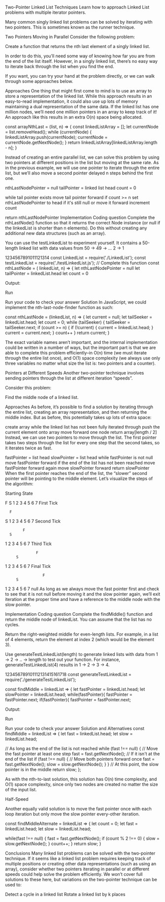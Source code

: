 Two-Pointer Linked List Techniques
Learn how to approach Linked List problems with multiple iterator pointers.

Many common singly linked list problems can be solved by iterating with two pointers. This is sometimes known as the runner technique.

Two Pointers Moving in Parallel
Consider the following problem:

Create a function that returns the nth last element of a singly linked list.

In order to do this, you’ll need some way of knowing how far you are from the end of the list itself. However, in a singly linked list, there’s no easy way to iterate back through the list when you find the end.

If you want, you can try your hand at the problem directly, or we can walk through some approaches below.

Approaches
One thing that might first come to mind is to use an array to store a representation of the linked list. While this approach results in an easy-to-read implementation, it could also use up lots of memory maintaining a dual representation of the same data. If the linked list has one million nodes, we’ll need one million pointers in an array to keep track of it! An approach like this results in an extra O(n) space being allocated.

const arrayNthLast = (list, n) => {
  const linkedListArray = [];
  let currentNode = list.removeHead();
  while (currentNode) {
    linkedListArray.push(currentNode);
    currentNode = currentNode.getNextNode();
  }
  return linkedListArray[linkedListArray.length - n];
}

Instead of creating an entire parallel list, we can solve this problem by using two pointers at different positions in the list but moving at the same rate. As in the previous example, we will use one pointer to iterate through the entire list, but we’ll also move a second pointer delayed n steps behind the first one.

nthLastNodePointer = null
tailPointer = linked list head
count = 0

while tail pointer exists
  move tail pointer forward
  if count >= n
    set nthLastNodePointer to head if it's still null or move it forward
  increment count

return nthLastNodePointer
Implementation
Coding question
Complete the nthLastNode() function so that it returns the correct Node instance (or null if the linkedList is shorter than n elements). Do this without creating any additional new data structures (such as an array).

You can use the testLinkedList to experiment yourself. It contains a 50-length linked list with data values from 50 -> 49 -> ... 2 -> 1

1234567891011121314
const LinkedList = require('./LinkedList');
const testLinkedList = require('./testLinkedList.js');
// Complete this function
const nthLastNode = ( linkedList, n) => {
 let nthLastNodePointer = null
 let tailPointer = linkedList.head
 let count = 0

Output:

Run

Run your code to check your answer
Solution
In JavaScript, we could implement the nth-last-node-finder function as such:

const nthLastNode = (linkedList, n) => {
  let current = null;
  let tailSeeker = linkedList.head;
  let count = 0;
  while (tailSeeker) {
    tailSeeker = tailSeeker.next;
    if (count >= n) {
      if (!current) {
        current = linkedList.head;
      }
      current = current.next;
    }
    count++
  }
  return current;
}

The exact variable names aren’t important, and the internal implementation could be written in a number of ways, but the important part is that we are able to complete this problem efficiently–in O(n) time (we must iterate through the entire list once), and O(1) space complexity (we always use only three variables no matter what size the list is: two pointers and a counter).

Pointers at Different Speeds
Another two-pointer technique involves sending pointers through the list at different iteration “speeds”.

Consider this problem:

Find the middle node of a linked list.

Approaches
As before, it’s possible to find a solution by iterating through the entire list, creating an array representation, and then returning the middle index. But as before, this potentially takes up lots of extra space:

create array
while the linked list has not been fully iterated through
  push the current element onto array
  move forward one node
return array[length / 2]
Instead, we can use two pointers to move through the list. The first pointer takes two steps through the list for every one step that the second takes, so it iterates twice as fast.

fastPointer = list head
slowPointer = list head
while fastPointer is not null
  move fastPointer forward
  if the end of the list has not been reached
    move fastPointer forward again
    move slowPointer forward
return slowPointer
When the first pointer reaches the end of the list, the “slower” second pointer will be pointing to the middle element. Let’s visualize the steps of the algorithm:

Starting State

F
S
1  2  3  4  5  6  7
First Tick

      F
   S
1  2  3  4  5  6  7
Second Tick

            F
      S
1  2  3  4  5  6  7
Third Tick

                  F
         S
1  2  3  4  5  6  7
Final Tick

                     F
         S
1  2  3  4  5  6  7  null
As long as we always move the fast pointer first and check to see that it is not null before moving it and the slow pointer again, we’ll exit iteration at the proper time and have a reference to the middle node with the slow pointer.

Implementation
Coding question
Complete the findMiddle() function and return the middle node of linkedList. You can assume that the list has no cycles.

Return the right-weighted middle for even-length lists. For example, in a list of 4 elements, return the element at index 2 (which would be the element 3).

Use generateTestLinkedList(length) to generate linked lists with data from 1 -> 2 -> .. -> length to test out your function. For instance, generateTestLinkedList(4) results in 1 -> 2 -> 3 -> 4.

123456789101112131415161718
const generateTestLinkedList = require('./generateTestLinkedList');

const findMiddle = linkedList => {
  let fastPointer = linkedList.head;
  let slowPointer = linkedList.head;
  while(fastPointer){
    fastPointer = fastPointer.next;
    if(fastPointer){
      fastPointer = fastPointer.next;

Output:

Run

Run your code to check your answer
Solution and Alternatives
const findMiddle = linkedList => {
  let fast = linkedList.head;
  let slow = linkedList.head;

  // As long as the end of the list is not reached
  while (fast !== null) {
    // Move the fast pointer at least one step
    fast = fast.getNextNode();
    // If it isn't at the end of the list
    if (fast !== null) {
      // Move both pointers forward once
      fast = fast.getNextNode();
      slow = slow.getNextNode();
    }
  }
  // At this point, the slow pointer is in the middle
  return slow;
};

As with the nth-to-last solution, this solution has O(n) time complexity, and O(1) space complexity, since only two nodes are created no matter the size of the input list.

Half-Speed

Another equally valid solution is to move the fast pointer once with each loop iteration but only move the slow pointer every-other iteration.

const findMiddleAlternate = linkedList => {
  let count = 0;
  let fast = linkedList.head;
  let slow = linkedList.head;

  while(fast !== null) {
    fast = fast.getNextNode();
    if (count % 2 !== 0) {
      slow = slow.getNextNode();
    }
    count++;
  }
  return slow;
}

Conclusions
Many linked list problems can be solved with the two-pointer technique. If it seems like a linked list problem requires keeping track of multiple positions or creating other data representations (such as using an array), consider whether two pointers iterating in parallel or at different speeds could help solve the problem efficiently. We won’t cover full solutions to these here, but variations on the two-pointer technique can be used to:

Detect a cycle in a linked list
Rotate a linked list by k places
